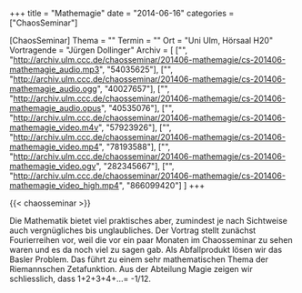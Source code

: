 +++
title = "Mathemagie"
date = "2014-06-16"
categories = ["ChaosSeminar"]

[ChaosSeminar]
Thema = ""
Termin = ""
Ort = "Uni Ulm, Hörsaal H20"
Vortragende = "Jürgen Dollinger"
Archiv = [
	["", "http://archiv.ulm.ccc.de/chaosseminar/201406-mathemagie/cs-201406-mathemagie_audio.mp3", "54035625"],
	["", "http://archiv.ulm.ccc.de/chaosseminar/201406-mathemagie/cs-201406-mathemagie_audio.ogg", "40027657"],
	["", "http://archiv.ulm.ccc.de/chaosseminar/201406-mathemagie/cs-201406-mathemagie_audio.opus", "40535076"],
	["", "http://archiv.ulm.ccc.de/chaosseminar/201406-mathemagie/cs-201406-mathemagie_video.m4v", "57923926"],
	["", "http://archiv.ulm.ccc.de/chaosseminar/201406-mathemagie/cs-201406-mathemagie_video.mp4", "78193588"],
	["", "http://archiv.ulm.ccc.de/chaosseminar/201406-mathemagie/cs-201406-mathemagie_video.ogv", "282345667"],
	["", "http://archiv.ulm.ccc.de/chaosseminar/201406-mathemagie/cs-201406-mathemagie_video_high.mp4", "866099420"]
	]
+++

{{< chaosseminar >}}

Die Mathematik bietet viel praktisches aber, zumindest je nach Sichtweise auch vergnügliches bis unglaubliches. Der Vortrag stellt zunächst Fourierreihen vor, weil die vor ein paar Monaten im Chaosseminar zu sehen waren und es da noch viel zu sagen gab. Als Abfallprodukt lösen wir das Basler Problem. Das führt zu einem sehr mathematischen Thema der Riemannschen Zetafunktion. Aus der Abteilung Magie zeigen wir schliesslich, dass 1+2+3+4+...= -1/12.
